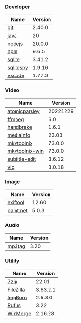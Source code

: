 
### Developer
Name                                                                       | Version
----                                                                       | -------
[git](https://github.com/git-for-windows/git/releases)                     | 2.40.0
[java](https://www.oracle.com/java/technologies/downloads/)                | 20
[nodejs](https://nodejs.org/en/download/current/)                          | 20.0.0
[npm](https://github.com/npm/cli)                                          | 9.6.5
[sqlite](http://www.sqlite.org/download.html)                              | 3.41.2
[sqlitespy](http://www.yunqa.de/delphi/doku.php/products/sqlitespy/index)  | 1.9.16
[vscode](https://code.visualstudio.com/updates)                            | 1.77.3

### Video
Name                                                                       | Version
----                                                                       | -------
[atomicparsley](https://github.com/wez/atomicparsley)                      | 20221229
[ffmpeg](http://www.ffmpeg.org/download.html)                              | 6.0
[handbrake](http://handbrake.fr/downloads.php)                             | 1.6.1
[mediainfo](http://mediaarea.net/us/MediaInfo/Download/Windows)            | 23.03
[mkvtoolnix](https://mkvtoolnix.download/downloads.html)                   | 73.0.0
[mkvtoolnix-win](http://www.fosshub.com/MKVToolNix.html)                   | 73.0.0
[subtitle-edit](https://github.com/SubtitleEdit/subtitleedit/releases)     | 3.6.12
[vlc](https://www.videolan.org/vlc/download-windows.html)                  | 3.0.18

### Image
Name                                                                       | Version
----                                                                       | -------
[exiftool](http://www.sno.phy.queensu.ca/~phil/exiftool/)                  | 12.60
[paint.net](http://www.getpaint.net/download.html)                         | 5.0.3

### Audio
Name                                                                       | Version
----                                                                       | -------
[mp3tag](http://www.mp3tag.de/en/download.html)                            | 3.20

### Utility
Name                                                                       | Version
----                                                                       | -------
[7zip](http://www.7-zip.org/download.html)                                 | 22.01
[FileZilla](https://filezilla-project.org/download.php?show_all=1)         | 3.63.2.1
[ImgBurn](http://www.imgburn.com/index.php?act=download)                   | 2.5.8.0
[Rufus](https://github.com/pbatard/rufus/releases)                         | 3.22
[WinMerge](http://winmerge.org/downloads/)                                 | 2.16.28
